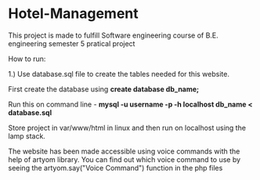 # Hotel-Management
This project is made to fulfill Software engineering course of B.E. engineering semester 5 pratical project

How to run:

1.) Use database.sql file to create the tables needed for this website. 
  
  First create the database using **create database db_name;** 
  
  Run this on command line - **mysql -u username -p -h localhost db_name < database.sql**

Store project in var/www/html in linux and then run on localhost using the lamp stack.


The website has been made accessible using voice commands with the help of artyom library. You can find out which voice command to use by seeing the artyom.say("Voice Command") function in the php files
